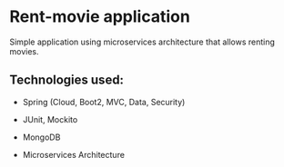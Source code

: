 # Rent-movie application
Simple application using microservices architecture that allows renting movies.


## Technologies used:

- Spring (Cloud, Boot2, MVC, Data, Security)

- JUnit, Mockito

- MongoDB

- Microservices Architecture
